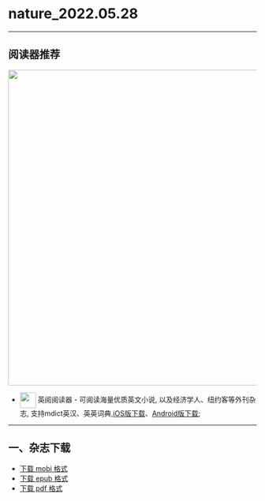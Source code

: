 # nature_2022.05.28
--------------
## 阅读器推荐
<a href="https://ereader.link/?utm_source=github&utm_medium=github&utm_campaign=github" target="_blank">
<img src="https://pic2.zhimg.com/v2-2158f25799daf1cc82b8c88286d58709_1440w.jpg" width="640px"/>
</a>

* <img align="center" src="https://ereader.link/images/ereader.png" width="32px" /> 英阅阅读器 - 可阅读海量优质英文小说, 以及经济学人、纽约客等外刊杂志, 支持mdict英汉、英英词典,[iOS版下载](https://apps.apple.com/cn/app/ereader-%E8%8B%B1%E9%98%85%E9%98%85%E8%AF%BB%E5%99%A8/id1558805880)、[Android版下载](https://ereader.link/apps/EReader-For-Android.apk);

---------------------
## 一、杂志下载
* [下载 mobi 格式](https://raw.githubusercontent.com/hehonghui/the-economist-ebooks/master/./03_nature/2022.05.28/nature_2022.05.28.mobi) 
* [下载 epub 格式](https://raw.githubusercontent.com/hehonghui/the-economist-ebooks/master/./03_nature/2022.05.28/nature_2022.05.28.epub)
* [下载 pdf 格式](https://raw.githubusercontent.com/hehonghui/the-economist-ebooks/master/./03_nature/2022.05.28/nature_2022.05.28.pdf)
    
